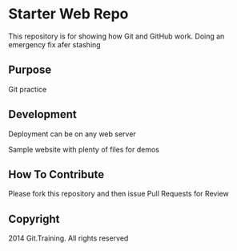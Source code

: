 # Starter Web Repo

This repository is for showing how Git and GitHub work. Doing an emergency fix afer stashing

## Purpose

Git practice

## Development

Deployment can be on any web server

Sample website with plenty of files for demos

## How To Contribute

Please fork this repository and then issue Pull Requests for Review

## Copyright

2014 Git.Training. All rights reserved